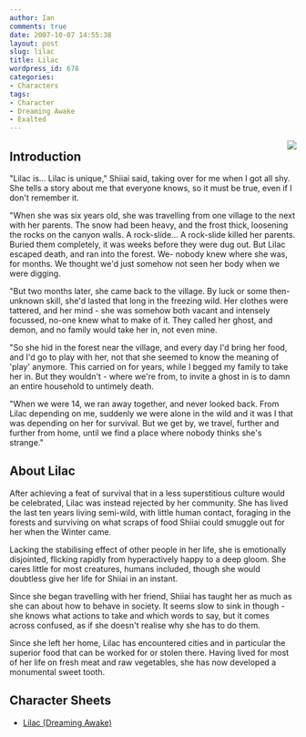 ```yaml
---
author: Ian
comments: true
date: 2007-10-07 14:55:38
layout: post
slug: lilac
title: Lilac
wordpress_id: 678
categories:
- Characters
tags:
- Character
- Dreaming Awake
- Exalted
---
```


<p><img src="//files.ianrenton.com/images/portraits/lilac.png" style="float:right" /></p>
<h2>Introduction</h2>

<div class="story" markdown="1">
<p>"Lilac is...  Lilac is unique," Shiiai said, taking over for me when I got all shy.  She tells a story about me that everyone knows, so it must be true, even if I don&#039;t remember it.</p>
<p>"When she was six years old, she was travelling from one village to the next with her parents.  The snow had been heavy, and the frost thick, loosening the rocks on the canyon walls.  A rock-slide...  A rock-slide killed her parents.  Buried them completely, it was weeks before they were dug out.  But Lilac escaped death, and ran into the forest.  We- nobody knew where she was, for months.  We thought we&#039;d just somehow not seen her body when we were digging.</p>
<p>"But two months later, she came back to the village.  By luck or some then-unknown skill, she&#039;d lasted that long in the freezing wild.  Her clothes were tattered, and her mind - she was somehow both vacant and intensely focussed, no-one knew what to make of it.  They called her ghost, and demon, and no family would take her in, not even mine.</p>
<p>"So she hid in the forest near the village, and every day I&#039;d bring her food, and I&#039;d go to play with her, not that she seemed to know the meaning of &#039;play&#039; anymore.  This carried on for years, while I begged my family to take her in.  But they wouldn&#039;t - where we&#039;re from, to invite a ghost in is to damn an entire household to untimely death.</p>
<p>"When we were 14, we ran away together, and never looked back.  From Lilac depending on me, suddenly we were alone in the wild and it was I that was depending on her for survival.  But we get by, we travel, further and further from home, until we find a place where nobody thinks she&#039;s strange."</p>
</div>
<h2>About Lilac</h2>
<p>After achieving a feat of survival that in a less superstitious culture would be celebrated, Lilac was instead rejected by her community.  She has lived the last ten years living semi-wild, with little human contact, foraging in the forests and surviving on what scraps of food Shiiai could smuggle out for her when the Winter came.</p>
<p>Lacking the stabilising effect of other people in her life, she is emotionally disjointed, flicking rapidly from hyperactively happy to a deep gloom.  She cares little for most creatures, humans included, though she would doubtless give her life for Shiiai in an instant.</p>
<p>Since she began travelling with her friend, Shiiai has taught her as much as she can about how to behave in society.  It seems slow to sink in though - she knows what actions to take and which words to say, but it comes across confused, as if she doesn't realise why she has to do them.</p>
<p>Since she left her home, Lilac has encountered cities and in particular the superior food that can be worked for or stolen there.  Having lived for most of her life on fresh meat and raw vegetables, she has now developed a monumental sweet tooth.</p>
<h2>Character Sheets</h2>
<ul><li><a href="//files.ianrenton.com/charsheets/lilac.pdf">Lilac (Dreaming Awake)</a></li></ul>
